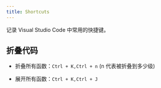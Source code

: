 ```yaml
---
title: Shortcuts
---
```


记录 Visual Studio Code 中常用的快捷键。

## 折叠代码

- 折叠所有函数：`Ctrl + K,Ctrl + n` (n 代表被折叠到多少级)

- 展开所有函数：`Ctrl + K,Ctrl + J`
